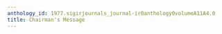 ```yaml
---
anthology_id: 1977.sigirjournals_journal-ir0anthology0volumeA11A4.0
title: Chairman's Message
---
```

